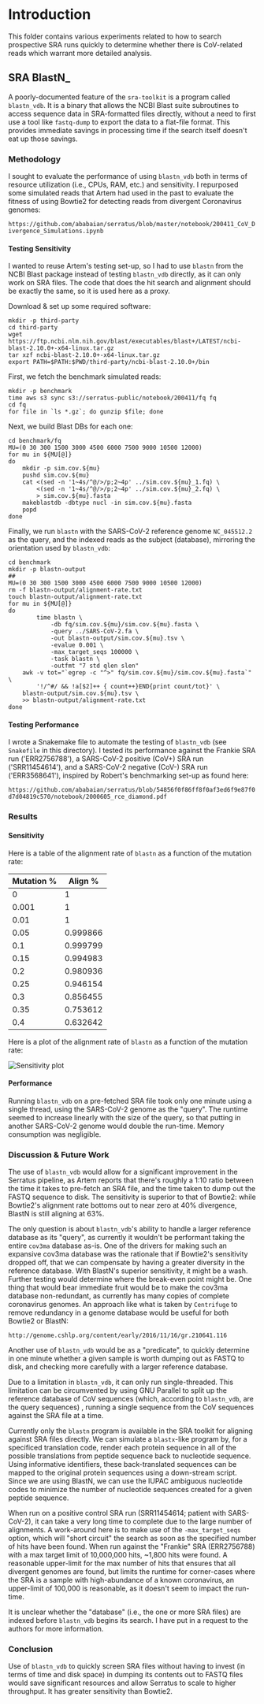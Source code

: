 # Introduction

This folder contains various experiments related to how to search
prospective SRA runs quickly to determine whether there is CoV-related
reads which warrant more detailed analysis.

## SRA BlastN_

A poorly-documented feature of the `sra-toolkit` is a program called
`blastn_vdb`. It is a binary that allows the NCBI Blast suite
subroutines to access sequence data in SRA-formatted files directly,
without a need to first use a tool like `fastq-dump` to export the
data to a flat-file format. This provides immediate savings in
processing time if the search itself doesn't eat up those savings.

### Methodology

I sought to evaluate the performance of using `blastn_vdb` both in
terms of resource utilization (i.e., CPUs, RAM, etc.) and
sensitivity. I repurposed some simulated reads that Artem had used in
the past to evaluate the fitness of using Bowtie2 for detecting
reads from divergent Coronavirus genomes:

`https://github.com/ababaian/serratus/blob/master/notebook/200411_CoV_Divergence_Simulations.ipynb`

#### Testing Sensitivity

I wanted to reuse Artem's testing set-up, so I had to use `blastn`
from the NCBI Blast package instead of testing `blastn_vdb` directly,
as it can only work on SRA files. The code that does the hit search
and alignment should be exactly the same, so it is used here as a
proxy.

Download & set up some required software:

```shell
mkdir -p third-party
cd third-party
wget https://ftp.ncbi.nlm.nih.gov/blast/executables/blast+/LATEST/ncbi-blast-2.10.0+-x64-linux.tar.gz
tar xzf ncbi-blast-2.10.0+-x64-linux.tar.gz
export PATH=$PATH:$PWD/third-party/ncbi-blast-2.10.0+/bin
```

First, we fetch the benchmark simulated reads:
```shell
mkdir -p benchmark
time aws s3 sync s3://serratus-public/notebook/200411/fq fq
cd fq
for file in `ls *.gz`; do gunzip $file; done
```

Next, we build Blast DBs for each one:
```shell
cd benchmark/fq
MU=(0 30 300 1500 3000 4500 6000 7500 9000 10500 12000)
for mu in ${MU[@]}
do
	mkdir -p sim.cov.${mu}
	pushd sim.cov.${mu}
	cat <(sed -n '1~4s/^@/>/p;2~4p' ../sim.cov.${mu}_1.fq) \
	    <(sed -n '1~4s/^@/>/p;2~4p' ../sim.cov.${mu}_2.fq) \
	    > sim.cov.${mu}.fasta
	makeblastdb -dbtype nucl -in sim.cov.${mu}.fasta
	popd
done	
```

Finally, we run `blastn` with the SARS-CoV-2 reference genome
`NC_045512.2` as the query, and the indexed reads as the subject
(database), mirroring the orientation used by `blastn_vdb`:

```shell
cd benchmark
mkdir -p blastn-output
## 
MU=(0 30 300 1500 3000 4500 6000 7500 9000 10500 12000)
rm -f blastn-output/alignment-rate.txt
touch blastn-output/alignment-rate.txt
for mu in ${MU[@]}
do
        time blastn \
            -db fq/sim.cov.${mu}/sim.cov.${mu}.fasta \
            -query ../SARS-CoV-2.fa \
            -out blastn-output/sim.cov.${mu}.tsv \
            -evalue 0.001 \
            -max_target_seqs 100000 \
            -task blastn \
            -outfmt "7 std qlen slen"
    awk -v tot="`egrep -c "^>" fq/sim.cov.${mu}/sim.cov.${mu}.fasta`" \
    	'!/^#/ && !a[$2]++ { count++}END{print count/tot}' \
	blastn-output/sim.cov.${mu}.tsv \
	>> blastn-output/alignment-rate.txt
done
```

#### Testing Performance

I wrote a Snakemake file to automate the testing of `blastn_vdb` (see
`Snakefile` in this directory). I tested its performance against the
Frankie SRA run ('ERR2756788'), a SARS-CoV-2 positive (CoV+) SRA run
('SRR11454614'), and a SARS-CoV-2 negative (CoV-) SRA run
('ERR3568641'), inspired by Robert's benchmarking set-up as found
here:

`https://github.com/ababaian/serratus/blob/54856f0f86ff8f0af3ed6f9e87f0d7d04819c570/notebook/2000605_rce_diamond.pdf`

### Results

#### Sensitivity

Here is a table of the alignment rate of `blastn` as a function of the
mutation rate:


Mutation % | Align %
--- | ---
0 | 1
0.001 | 1
0.01 | 1
0.05 | 0.999866
0.1 |  0.999799
0.15 | 0.994983
0.2 |  0.980936
0.25 | 0.946154
0.3 |  0.856455
0.35 | 0.753612
0.4 |  0.632642


Here is a plot of the alignment rate of `blastn` as a function of the
mutation rate:

![Sensitivity plot](al)

#### Performance

Running `blastn_vdb` on a pre-fetched SRA file took only one minute
using a single thread, using the SARS-CoV-2 genome as the
"query". The runtime seemed to increase linearly with the size of the
query, so that putting in another SARS-CoV-2 genome would double the
run-time. Memory consumption was negligible.


### Discussion & Future Work

The use of `blastn_vdb` would allow for a significant improvement in
the Serratus pipeline, as Artem reports that there's roughly a 1:10
ratio between the time it takes to pre-fetch an SRA file, and the time
taken to dump out the FASTQ sequence to disk. The sensitivity is
superior to that of Bowtie2: while Bowtie2's alignment rate bottoms
out to near zero at 40% divergence, BlastN is still aligning at 63%.

The only question is about `blastn_vdb`'s ability to handle a larger
reference database as its "query", as currently it wouldn't be
performant taking the entire `cov3ma` database as-is. One of the
drivers for making such an expansive cov3ma database was the rationale
that if Bowtie2's sensitivity dropped off, that we can compensate by
having a greater diversity in the reference database. With BlastN's
superior sensitivity, it might be a wash. Further testing would
determine where the break-even point might be. One thing that would
bear immediate fruit would be to make the cov3ma database
non-redundant, as currently has many copies of complete coronavirus
genomes. An approach like what is taken by `Centrifuge` to remove
redundancy in a genome database would be useful for both Bowtie2 or
BlastN:

`http://genome.cshlp.org/content/early/2016/11/16/gr.210641.116`

Another use of `blastn_vdb` would be as a "predicate", to quickly
determine in one minute whether a given sample is worth dumping out as
FASTQ to disk, and checking more carefully with a larger reference
database.

Due to a limitation in `blastn_vdb`, it can only run
single-threaded. This limitation can be circumvented by using GNU
Parallel to split up the reference database of CoV sequences (which,
according to `blastn_vdb`, are the query sequences) , running a single
sequence from the CoV sequences against the SRA file at a time.

Currently only the `blastn` program is available in the SRA toolkit
for aligning against SRA files directly. We can simulate a
`blastx`-like program by, for a specificed translation code, render
each protein sequence in all of the possible translations from peptide
sequence back to nucleotide sequence. Using informative identifiers,
these back-translated sequences can be mapped to the original protein
sequences using a down-stream script. Since we are using BlastN, we
can use the IUPAC ambiguous nucleotide codes to minimize the number of
nucleotide sequences created for a given peptide sequence.

When run on a positive control SRA run (SRR11454614; patient with
SARS-CoV-2), it can take a very long time to complete due to the large
number of alignments. A work-around here is to make use of the
`-max_target_seqs` option, which will "short circuit" the search as
soon as the specified number of hits have been found. When run against
the "Frankie" SRA (ERR2756788) with a max target limit of 10,000,000
hits, ~1,800 hits were found. A reasonable upper-limit for the max
number of hits that ensures that all divergent genomes are found, but
limits the runtime for corner-cases where the SRA is a sample with
high-abundance of a known coronavirus, an upper-limit of 100,000 is
reasonable, as it doesn't seem to impact the run-time.

It is unclear whether the "database" (i.e., the one or more SRA files)
are indexed before `blastn_vdb` begins its search. I have put in a
request to the authors for more information.

### Conclusion

Use of `blastn_vdb` to quickly screen SRA files without having to
invest (in terms of time and disk space) in dumping its contents out
to FASTQ files would save significant resources and allow Serratus to
scale to higher throughput. It has greater sensitivity than Bowtie2.
